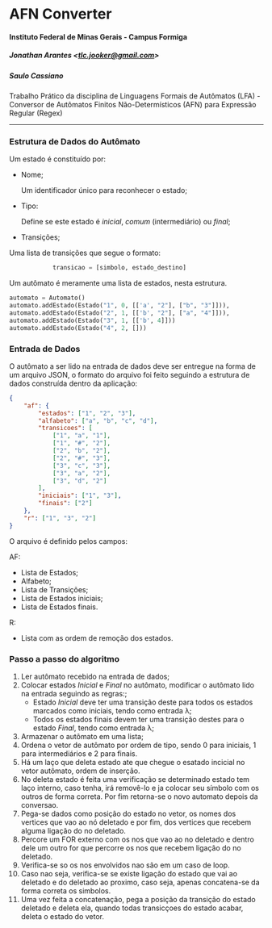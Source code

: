 # AFN Converter

#### Instituto Federal de Minas Gerais - Campus Formiga

##### Jonathan Arantes <<tlc.jooker@gmail.com>>
##### Saulo Cassiano

Trabalho Prático da disciplina de Linguagens Formais de Autômatos (LFA) - Conversor de Autômatos Finitos Não-Determísticos (AFN) para Expressão Regular (Regex)

___

### Estrutura de Dados do Autômato

Um estado é constituído por:

- Nome;

    Um identificador único para reconhecer o estado;

- Tipo:

    Define se este estado é _inicial_, _comum_ (intermediário) ou _final_;

- Transições;

Uma lista de transições que segue o formato:

```Python
            transicao = [simbolo, estado_destino]
```

Um autômato é meramente uma lista de estados, nesta estrutura.

```Python
automato = Automato()
automato.addEstado(Estado("1", 0, [['a', "2"], ["b", "3"]])),
automato.addEstado(Estado("2", 1, [['b', "2"], ["a", "4"]])),
automato.addEstado(Estado("3", 1, [['b', 4]]))
automato.addEstado(Estado("4", 2, []))
```

### Entrada de Dados

O autômato a ser lido na entrada de dados deve ser entregue na forma de um arquivo JSON, o formato do arquivo foi feito seguindo a estrutura de dados construída dentro da aplicação:

```JSON
{
    "af": {
        "estados": ["1", "2", "3"],
        "alfabeto": ["a", "b", "c", "d"],
        "transicoes": [
            ["1", "a", "1"],
            ["1", "#", "2"],
            ["2", "b", "2"],
            ["2", "#", "3"],
            ["3", "c", "3"],
            ["3", "a", "2"],
            ["3", "d", "2"]
        ],
        "iniciais": ["1", "3"],
        "finais": ["2"]
    },
    "r": ["1", "3", "2"]
}
```

O arquivo é definido pelos campos:

AF:

- Lista de Estados;
- Alfabeto;
- Lista de Transições;
- Lista de Estados iniciais;
- Lista de Estados finais.

R:

- Lista com as ordem de remoção dos estados.

### Passo a passo do algoritmo

1. Ler autômato recebido na entrada de dados;
2. Colocar estados _Inicial_ e _Final_ no autômato, modificar o autômato lido na entrada seguindo as regras:;
    - Estado _Inicial_ deve ter uma transição deste para todos os estados marcados como iniciais, tendo como entrada λ;
    - Todos os estados finais devem ter uma transição destes para o estado _Final_, tendo como entrada λ;
3. Armazenar o autômato em uma lista;
4. Ordena o vetor de autômato por ordem de tipo, sendo 0 para iniciais, 1 para intermediários e 2 para finais.
5. Há um laço que deleta estado ate que chegue o esatado incicial no vetor autômato, ordem de inserção.
6. No deleta estado é feita uma verificação se determinado estado tem laço interno, caso tenha, irá removê-lo e ja colocar seu símbolo com os outros de forma correta. Por fim retorna-se o novo automato depois da conversao.
7. Pega-se dados como posição do estado no vetor, os nomes dos vertices que vao ao nó deletado e por fim, dos vertices que recebem alguma ligação do no deletado.
8. Percore um FOR externo com os nos que vao ao no deletado e dentro dele um outro for que percorre os nos que recebem ligação do no deletado.
9. Verifica-se so os nos envolvidos nao são em um caso de loop.
8. Caso nao seja, verifica-se se existe ligação do estado que vai ao deletado e do deletado ao proximo, caso seja, apenas concatena-se da forma correta os simbolos.
9. Uma vez feita a concatenação, pega a posição da transição do estado deletado e deleta ela, quando todas transicçoes do estado acabar, deleta o estado do vetor.
